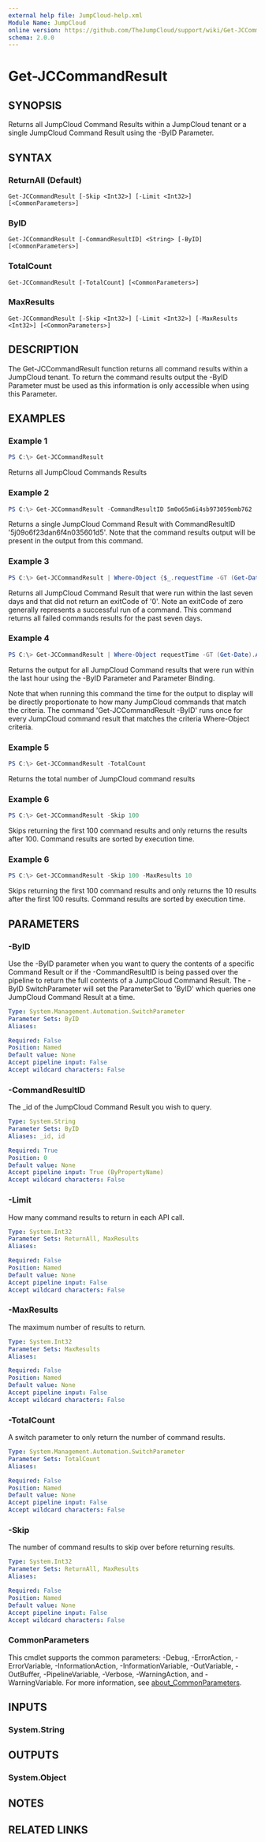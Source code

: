 ```yaml
---
external help file: JumpCloud-help.xml
Module Name: JumpCloud
online version: https://github.com/TheJumpCloud/support/wiki/Get-JCCommandResult
schema: 2.0.0
---
```


# Get-JCCommandResult

## SYNOPSIS
Returns all JumpCloud Command Results within a JumpCloud tenant or a single JumpCloud Command Result using the -ByID Parameter.

## SYNTAX

### ReturnAll (Default)
```
Get-JCCommandResult [-Skip <Int32>] [-Limit <Int32>] [<CommonParameters>]
```

### ByID
```
Get-JCCommandResult [-CommandResultID] <String> [-ByID] [<CommonParameters>]
```

### TotalCount
```
Get-JCCommandResult [-TotalCount] [<CommonParameters>]
```

### MaxResults
```
Get-JCCommandResult [-Skip <Int32>] [-Limit <Int32>] [-MaxResults <Int32>] [<CommonParameters>]
```

## DESCRIPTION
The Get-JCCommandResult function returns all command results within a JumpCloud tenant. To return the command results output the -ByID Parameter must be used as this information is only accessible when using this Parameter.

## EXAMPLES

### Example 1
```powershell
PS C:\> Get-JCCommandResult
```

Returns all JumpCloud Commands Results

### Example 2
```powershell
PS C:\> Get-JCCommandResult -CommandResultID 5m0o65m6i4sb973059omb762
```

Returns a single JumpCloud Command Result with CommandResultID '5j09o6f23dan6f4n035601d5'. Note that the command results output will be present in the output from this command.

### Example 3
```powershell
PS C:\> Get-JCCommandResult | Where-Object {$_.requestTime -GT (Get-Date).AddDays(-7) -and $_.exitCode -ne 0}
```

Returns all JumpCloud Command Result that were run within the last seven days and that did not return an exitCode of '0'. Note an exitCode of zero generally represents a successful run of a command. This command returns all failed commands results for the past seven days.

### Example 4
```powershell
PS C:\> Get-JCCommandResult | Where-Object requestTime -GT (Get-Date).AddHours(-1) |  Get-JCCommandResult -ByID  | Select-Object -ExpandProperty output
```

Returns the output for all JumpCloud Command results that were run within the last hour using the -ByID Parameter and Parameter Binding.

Note that when running this command the time for the output to display will be directly proportionate to how many JumpCloud commands that match the criteria. The command 'Get-JCCommandResult -ByID' runs once for every JumpCloud command result that matches the criteria Where-Object criteria.

### Example 5
```powershell
PS C:\> Get-JCCommandResult -TotalCount
```

Returns the total number of JumpCloud command results

### Example 6
```powershell
PS C:\> Get-JCCommandResult -Skip 100
```

Skips returning the first 100 command results and only returns the results after 100. Command results are sorted by execution time.

### Example 6
```powershell
PS C:\> Get-JCCommandResult -Skip 100 -MaxResults 10
```

Skips returning the first 100 command results and only returns the 10 results after  the first 100 results. Command results are sorted by execution time.

## PARAMETERS

### -ByID
Use the -ByID parameter when you want to query the contents of a specific Command Result or if the -CommandResultID is being passed over the pipeline to return the full contents of a JumpCloud Command Result.
The -ByID SwitchParameter will set the ParameterSet to 'ByID' which queries one JumpCloud Command Result at a time.

```yaml
Type: System.Management.Automation.SwitchParameter
Parameter Sets: ByID
Aliases:

Required: False
Position: Named
Default value: None
Accept pipeline input: False
Accept wildcard characters: False
```

### -CommandResultID
The _id of the JumpCloud Command Result you wish to query.

```yaml
Type: System.String
Parameter Sets: ByID
Aliases: _id, id

Required: True
Position: 0
Default value: None
Accept pipeline input: True (ByPropertyName)
Accept wildcard characters: False
```

### -Limit
How many command results to return in each API call.

```yaml
Type: System.Int32
Parameter Sets: ReturnAll, MaxResults
Aliases:

Required: False
Position: Named
Default value: None
Accept pipeline input: False
Accept wildcard characters: False
```

### -MaxResults
The maximum number of results to return.

```yaml
Type: System.Int32
Parameter Sets: MaxResults
Aliases:

Required: False
Position: Named
Default value: None
Accept pipeline input: False
Accept wildcard characters: False
```

### -TotalCount
A switch parameter to only return the number of command results.

```yaml
Type: System.Management.Automation.SwitchParameter
Parameter Sets: TotalCount
Aliases:

Required: False
Position: Named
Default value: None
Accept pipeline input: False
Accept wildcard characters: False
```

### -Skip
The number of command results to skip over before returning results.

```yaml
Type: System.Int32
Parameter Sets: ReturnAll, MaxResults
Aliases:

Required: False
Position: Named
Default value: None
Accept pipeline input: False
Accept wildcard characters: False
```

### CommonParameters
This cmdlet supports the common parameters: -Debug, -ErrorAction, -ErrorVariable, -InformationAction, -InformationVariable, -OutVariable, -OutBuffer, -PipelineVariable, -Verbose, -WarningAction, and -WarningVariable. For more information, see [about_CommonParameters](http://go.microsoft.com/fwlink/?LinkID=113216).

## INPUTS

### System.String

## OUTPUTS

### System.Object
## NOTES

## RELATED LINKS
